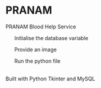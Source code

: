 # PRANAM
PRANAM Blood Help Service
<br>
<ul>Initialise the database variable</ul>
<ul>Provide an image</ul>
<ul>Run the python file</ul>
<br>
Built with Python Tkinter and MySQL


